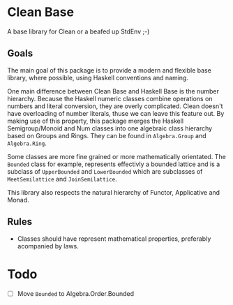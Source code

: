 # Clean Base

A base library for Clean or a beafed up StdEnv ;-)

## Goals

The main goal of this package is to provide a modern and flexible base library, where possible, using Haskell conventions and naming.

One main difference between Clean Base and Haskell Base is the number hierarchy. Because the Haskell numeric classes combine operations on numbers and literal conversion, they are overly complicated. Clean doesn't have overloading of number literals, thuse we can leave this feature out. By making use of this property, this package merges the Haskell Semigroup/Monoid and Num classes into one algebraic class hierarchy based on Groups and Rings. They can be found in `Algebra.Group` and `Algebra.Ring`.

Some classes are more fine grained or more mathematically orientated. The `Bounded` class for example, represents effectivly a bounded lattice and is a subclass of `UpperBounded` and `LowerBounded` which are subclasses of `MeetSemilattice` and `JoinSemilattice`.

This library also respects the natural hierarchy of Functor, Applicative and Monad.

## Rules

* Classes should have represent mathematical properties, preferably acompanied by laws.

# Todo

- [ ] Move `Bounded` to Algebra.Order.Bounded
